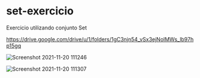 # set-exercicio
Exercicio utilizando conjunto Set

https://drive.google.com/drive/u/1/folders/1gC3njn54_vSx3ejNolMWs_lb97hp15gq

![Screenshot 2021-11-20 111246](https://user-images.githubusercontent.com/54457455/142729486-4ddbdd57-0a54-4321-8b0e-28bf8b6092de.png)

![Screenshot 2021-11-20 111307](https://user-images.githubusercontent.com/54457455/142729490-714b641d-e063-420a-9369-edc357926244.png)
